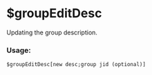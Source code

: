 # $groupEditDesc

Updating the group description.

### Usage:

```plain
$groupEditDesc[new desc;group jid (optional)]
```
